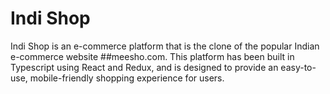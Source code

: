 # Indi Shop

Indi Shop is an e-commerce platform that is the clone of the popular Indian e-commerce website ##meesho.com. This platform has been built in Typescript using React and Redux, and is designed to provide an easy-to-use, mobile-friendly shopping experience for users.
